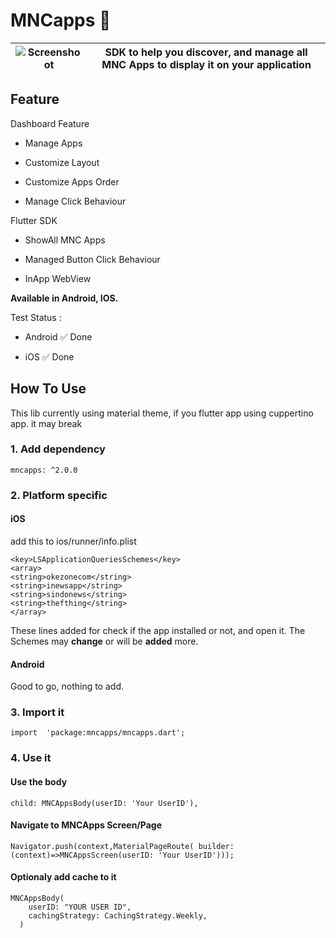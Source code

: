 # MNCapps 📱

| ![Screenshoot](https://firebasestorage.googleapis.com/v0/b/mnc-apps-libs.appspot.com/o/assets%2FSimulator%20Screen%20Shot%20-%20iPhone%20X%20-%202021-02-10%20at%2011.18.11.jpg?alt=media) | SDK to help you discover, and manage all MNC Apps to display it on your application |
|--|--|

## Feature

Dashboard Feature

- Manage Apps

- Customize Layout
- Customize Apps Order
- Manage Click Behaviour

Flutter SDK

- ShowAll MNC Apps

- Managed Button Click Behaviour

- InApp WebView

**Available in Android, IOS.**

Test Status :

- Android ✅ Done

- iOS ✅ Done

## How To Use

This lib currently using material theme, if you flutter app using cuppertino app. it may break

### [](#1-add-dependency)1. Add dependency

    mncapps: ^2.0.0

### [](#1-platform-spec)2. Platform specific

#### iOS

add this to ios/runner/info.plist

    <key>LSApplicationQueriesSchemes</key>
    <array>
    <string>okezonecom</string>
    <string>inewsapp</string>
    <string>sindonews</string>
    <string>thefthing</string>
    </array>   
These lines added for check  if the app installed or not, and open it.
The Schemes may **change** or will be **added** more.

#### Android

Good to go, nothing to add.

### [](#3-import)3. Import it

    import  'package:mncapps/mncapps.dart';

### [](#4-init)4. Use it

#### Use the body

    child: MNCAppsBody(userID: 'Your UserID'),

#### Navigate to MNCApps Screen/Page

    Navigator.push(context,MaterialPageRoute( builder: (context)=>MNCAppsScreen(userID: 'Your UserID')));

#### Optionaly add cache to it

    MNCAppsBody(
        userID: "YOUR USER ID",
        cachingStrategy: CachingStrategy.Weekly,
      )
